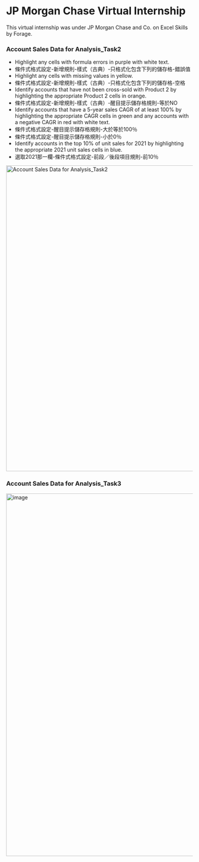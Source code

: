 # JP Morgan Chase Virtual Internship
This virtual internship was under JP Morgan Chase and Co. on Excel Skills by Forage.


### Account Sales Data for Analysis_Task2
* Highlight any cells with formula errors in purple with white text.
* 條件式格式設定-新增規則-樣式（古典）-只格式化包含下列的儲存格-錯誤值
* Highlight any cells with missing values in yellow.
* 條件式格式設定-新增規則-樣式（古典）-只格式化包含下列的儲存格-空格
* Identify accounts that have not been cross-sold with Product 2 by highlighting the appropriate Product 2 cells in orange.
* 條件式格式設定-新增規則-樣式（古典）-醒目提示儲存格規則-等於NO
* Identify accounts that have a 5-year sales CAGR of at least 100% by highlighting the appropriate CAGR cells in green and any accounts with a negative CAGR in red with white text.
* 條件式格式設定-醒目提示儲存格規則-大於等於100％
* 條件式格式設定-醒目提示儲存格規則-小於0％
* Identify accounts in the top 10% of unit sales for 2021 by highlighting the appropriate 2021 unit sales cells in blue.
* 選取2021那一欄-條件式格式設定-前段／後段項目規則-前10％

<img width="823" alt="Account Sales Data for Analysis_Task2" src="https://github.com/user-attachments/assets/6a8844e6-006c-4854-aeb6-17b84c48189c">

### Account Sales Data for Analysis_Task3
<img width="976" alt="image" src="https://github.com/user-attachments/assets/7c378556-0672-4e20-9f5e-9371e4bcf8c0">
